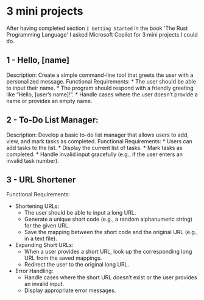 # 3 mini projects
After having completed section `I Getting Started` in the book 'The Rust Programming Language' I asked Microsoft Copilot for 3 mini projects I could do.

## 1 - Hello, [name]
Description: Create a simple command-line tool that greets the user with a personalized message.
Functional Requirements:
    * The user should be able to input their name.
    * The program should respond with a friendly greeting like “Hello, [user’s name]!”.
    * Handle cases where the user doesn’t provide a name or provides an empty name.

## 2 - To-Do List Manager:
Description: Develop a basic to-do list manager that allows users to add, view, and mark tasks as completed.
Functional Requirements:
    * Users can add tasks to the list.
    * Display the current list of tasks.
    * Mark tasks as completed.
    * Handle invalid input gracefully (e.g., if the user enters an invalid task number).

## 3 - URL Shortener
Functional Requirements:
* Shortening URLs:
    * The user should be able to input a long URL.
    * Generate a unique short code (e.g., a random alphanumeric string) for the given URL.
    * Save the mapping between the short code and the original URL (e.g., in a text file).
* Expanding Short URLs:
    * When a user provides a short URL, look up the corresponding long URL from the saved mappings.
    * Redirect the user to the original long URL.
* Error Handling:
    * Handle cases where the short URL doesn’t exist or the user provides an invalid input.
    * Display appropriate error messages.
